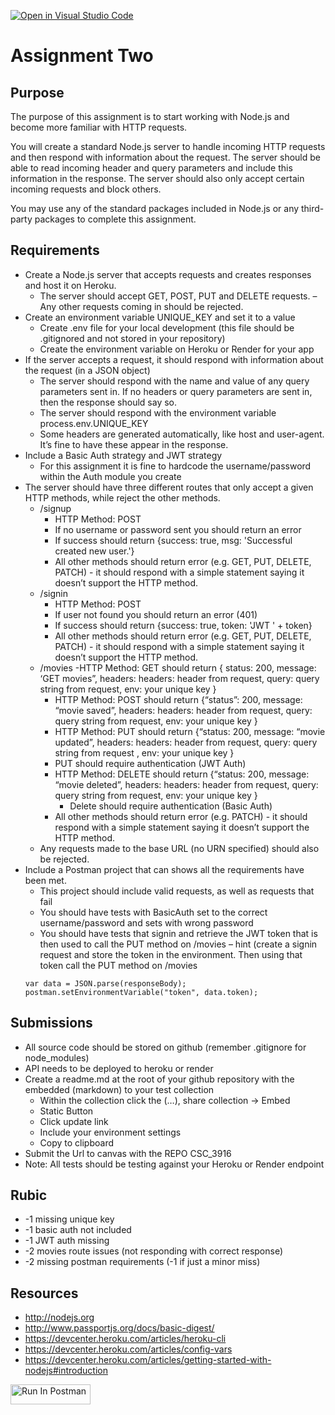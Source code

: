 [![Open in Visual Studio Code](https://classroom.github.com/assets/open-in-vscode-718a45dd9cf7e7f842a935f5ebbe5719a5e09af4491e668f4dbf3b35d5cca122.svg)](https://classroom.github.com/online_ide?assignment_repo_id=13801083&assignment_repo_type=AssignmentRepo)
# Assignment Two
## Purpose
The purpose of this assignment is to start working with Node.js and become more familiar with HTTP requests.

You will create a standard Node.js server to handle incoming HTTP requests and then respond with information about the request. The server should be able to read incoming header and query parameters and include this information in the response. The server should also only accept certain incoming requests and block others.

You may use any of the standard packages included in Node.js or any third-party packages to complete this assignment.

## Requirements
- Create a Node.js server that accepts requests and creates responses and host it on Heroku.
    - The server should accept GET, POST, PUT and DELETE requests. – Any other requests coming in should be rejected.
- Create an environment variable UNIQUE_KEY and set it to a value
    - Create .env file for your local development (this file should be .gitignored and not stored in your repository)
    - Create the environment variable on Heroku or Render for your app
- If the server accepts a request, it should respond with information about the request (in a JSON object)
    - The server should respond with the name and value of any query parameters sent in. If no headers or query parameters are sent in, then the response should say so.
    - The server should respond with the environment variable process.env.UNIQUE_KEY
    - Some headers are generated automatically, like host and user-agent. It’s fine to have these appear in the response.
- Include a Basic Auth strategy and JWT strategy
    - For this assignment it is fine to hardcode the username/password within the Auth module you create
- The server should have three different routes that only accept a given HTTP methods, while reject the other methods.
    - /signup
        - HTTP Method: POST 
        - If no username or password sent you should return an error
        - If success should return {success: true, msg: 'Successful created new user.'}
        - All other methods should return error (e.g. GET, PUT, DELETE, PATCH) - it should respond with a simple statement saying it doesn’t support the HTTP method.
    - /signin
        - HTTP Method: POST 
        - If user not found you should return an error (401)
        - If success should return {success: true, token: 'JWT ' + token}
        - All other methods should return error (e.g. GET, PUT, DELETE, PATCH) - it should respond with a simple statement saying it doesn’t support the HTTP method.
    - /movies
        -HTTP Method: GET should return { status: 200, message: ‘GET movies”,  headers: headers: header from request,  query: query string from request, env: your unique key  }
        - HTTP Method: POST should return {“status”: 200, message: “movie saved”, headers: headers: header from request,  query: query string from request, env: your unique key  }
        - HTTP Method: PUT should return {“status: 200, message: “movie updated”, headers: headers: header from request,  query: query string from request , env: your unique key  }
        - PUT should require authentication (JWT Auth)
        - HTTP Method: DELETE should return {“status: 200, message: “movie deleted”, headers: headers: header from request,  query: query string from request, env: your unique key  }
            - Delete should require authentication (Basic Auth)
        - All other methods should return error (e.g. PATCH) - it should respond with a simple statement saying it doesn’t support the HTTP method.
    - Any requests made to the base URL (no URN specified) should also be rejected. 
- Include a Postman project that can shows all the requirements have been met.
    - This project should include valid requests, as well as requests that fail 
    - You should have tests with BasicAuth set to the correct username/password and sets with wrong password
    - You should have tests that signin and retrieve the JWT token that is then used to call the PUT method on /movies – hint (create a signin request and store the token in the environment.  Then using that token call the PUT method on /movies
    ``` 
    var data = JSON.parse(responseBody);
    postman.setEnvironmentVariable("token", data.token);
    ```
## Submissions
- All source code should be stored on github (remember .gitignore for node_modules)
- API needs to be deployed to heroku or render
- Create a readme.md at the root of your github repository with the embedded (markdown) to your test collection
    - Within the collection click the (…), share collection -> Embed
    - Static Button
    - Click update link
    - Include your environment settings
    - Copy to clipboard 
- Submit the Url to canvas with the REPO CSC_3916
- Note: All tests should be testing against your Heroku or Render endpoint

## Rubic
- -1 missing unique key 
- -1 basic auth not included
- -1 JWT auth missing
- -2 movies route issues (not responding with correct response)
- -2 missing postman requirements (-1 if just a minor miss)

## Resources
- http://nodejs.org
- http://www.passportjs.org/docs/basic-digest/
- https://devcenter.heroku.com/articles/heroku-cli 
- https://devcenter.heroku.com/articles/config-vars 
- https://devcenter.heroku.com/articles/getting-started-with-nodejs#introduction

[<img src="https://run.pstmn.io/button.svg" alt="Run In Postman" style="width: 128px; height: 32px;">](https://app.getpostman.com/run-collection/32457175-dc7a31f6-6305-4cb6-9546-95ae3f4e8869?action=collection%2Ffork&source=rip_markdown&collection-url=entityId%3D32457175-dc7a31f6-6305-4cb6-9546-95ae3f4e8869%26entityType%3Dcollection%26workspaceId%3Da7e105c4-f0fc-411a-92e3-df1d0d639085#?env%5Btoken%5D=W3sia2V5IjoidG9rZW4iLCJ2YWx1ZSI6IiIsImVuYWJsZWQiOnRydWUsInR5cGUiOiJhbnkiLCJzZXNzaW9uVmFsdWUiOiJKV1QuLi4iLCJzZXNzaW9uSW5kZXgiOjB9XQ==)